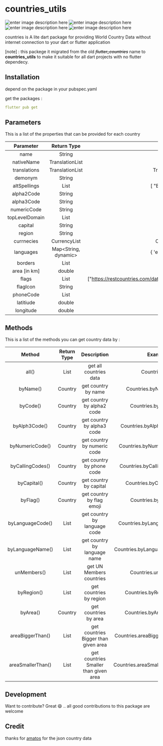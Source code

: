 #  countries_utils

![enter image description here](https://img.shields.io/github/issues/egyleader/countries) ![enter image description here](https://img.shields.io/github/forks/egyleader/countries) ![enter image description here](https://img.shields.io/github/stars/egyleader/countries) ![enter image description here](https://img.shields.io/twitter/url?url=https://github.com/egyleader/countries)


countries is A lite dart  package for providing World Country Data without internet connection to your dart or flutter application 


[note] : this packege it migrated from the old ~~*flutter_countries*~~ name to **countries_utils** to make it suitable for all dart projects with no flutter dependecy.

##  Installation

depend on the package in your pubspec.yaml

get the packages :

```yaml
flutter pub get
```



##  Parameters

This is a list of the properties that can be provided for each country

| **Parameter**  |     Return Type      |                        Output Example                        |
| :------------: | :------------------: | :----------------------------------------------------------: |
|      name      |        String        |                            Egypt                             |
|   nativeName   |   TranslationList    |                     جمهورية مصر العربية                      |
|  translations  |   TranslationList    |       TranslationList(translations:List<Translation>)        |
|    demonym     |        String        |                          'Egyptian'                          |
|  altSpellings  |     List<String>     |             [ "EG" , "Arab Republic of Egypt" ]              |
|   alpha2Code   |        String        |                              EG                              |
|   alpha3Code   |        String        |                             EGY                              |
|  numericCode   |        String        |                             818                              |
| topLevelDomain |     List<String>     |                           ['.eg']                            |
|    capital     |        String        |                            Cairo                             |
|     region     |        String        |                            Africa                            |
|   currnecies   |     CurrencyList     |           CurrencyList(currencies:List<Currency>);           |
|   languages    | Map<String, dynamic> |          { 'eng' : 'English' , 'ara' : 'Arabic ' }           |
|    borders     |     List<String>     |                     ["LBY","PSE","SDN"]                      |
|  area [in km]  |        double        |                          1002450.0                           |
|     flags      |     List<String>     | ["https://restcountries.com/data/egy.svg","https://restcountries.com/data/png/egy.png"] |
|    flagIcon    |        String        |                             [🇪🇬]                             |
|   phoneCode    |     List<String>     |                             +20                              |
|   latitiude    |        double        |                              27                              |
|   longitude    |        double        |                              30                              |



##  Methods

This is a list of the methods you can get country data by :

|      Method       |  Return Type  |              Description              |              Example               |
| :---------------: | :-----------: | :-----------------------------------: | :--------------------------------: |
|       all()       | List<Country> |        get all countries data         |          Countries.all()           |
|     byName()      |    Country    |          get country by name          |     Countries.byName('Egypt')      |
|     byCode()      |    Country    |      get country by alpha2 code       |       Countries.byCode('EG')       |
|   byAlph3Code()   |    Country    |      get country by alpha3 code       |   Countries.byAlpha3Code('EGY')    |
|  byNumericCode()  |    Country    |      get country by numeric code      |   Countries.byNumericCode('818')   |
| byCallingCodes()  |    Country    |       get country by phone code       |  Countries.byCallingCodes('+20')   |
|    byCapital()    |    Country    |        get country by capital         |    Countries.byCapital('Cairo')    |
|     byFlag()      |    Country    |       get country by flag emoji       |       Countries.byFlag('🇪🇬')       |
| byLanguageCode()  | List<Country> |     get country by language code      |  Countries.byLanguageCode('ara')   |
| byLanguageName()  | List<Country> |     get country by language name      | Countries.byLanguageName('Arabic') |
|    unMembers()    | List<Country> |       get UN Members countries        |       Countries.unMembers()        |
|    byRegion()     | List<Country> |        get countries by region        |    Countries.byRegion('Africa')    |
|     byArea()      |    Country    |         get countries by area         |     Countries.byArea(1002450)      |
| areaBiggerThan()  | List<Country> | get countries Bigger than given area  | Countries.areaBiggerThan(1002450)  |
| areaSmallerThan() | List<Country> | get countries Smaller than given area | Countries.areaSmallerThan(1002450) |



## Development

Want to contribute? Great 😄 .. all good contributions to this package are welcome



## Credit

thanks for [amatos](https://gitlab.com/amatos/rest-countries/) for the json country data 